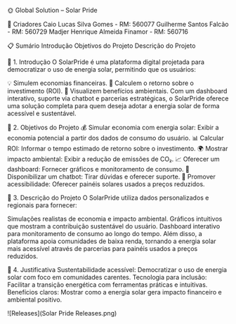 🌞 Global Solution – Solar Pride

👥 Criadores
Caio Lucas Silva Gomes - RM: 560077
Guilherme Santos Falcão - RM: 560729
Madjer Henrique Almeida Finamor - RM: 560716

📋 Sumário
Introdução
Objetivos do Projeto
Descrição do Projeto

🌟 1. Introdução
O SolarPride é uma plataforma digital projetada para democratizar o uso de energia solar, permitindo que os usuários:

💡 Simulem economias financeiras.
🔄 Calculem o retorno sobre o investimento (ROI).
🌱 Visualizem benefícios ambientais.
Com um dashboard interativo, suporte via chatbot e parcerias estratégicas, o SolarPride oferece uma solução completa para quem deseja adotar a energia solar de forma acessível e sustentável.

🎯 2. Objetivos do Projeto
💰 Simular economia com energia solar: Exibir a economia potencial a partir dos dados de consumo do usuário.
📊 Calcular ROI: Informar o tempo estimado de retorno sobre o investimento.
🌍 Mostrar impacto ambiental: Exibir a redução de emissões de CO₂.
📈 Oferecer um dashboard: Fornecer gráficos e monitoramento de consumo.
💬 Disponibilizar um chatbot: Tirar dúvidas e oferecer suporte.
🤝 Promover acessibilidade: Oferecer painéis solares usados a preços reduzidos.

📝 3. Descrição do Projeto
O SolarPride utiliza dados personalizados e regionais para fornecer:

Simulações realistas de economia e impacto ambiental.
Gráficos intuitivos que mostram a contribuição sustentável do usuário.
Dashboard interativo para monitoramento de consumo ao longo do tempo.
Além disso, a plataforma apoia comunidades de baixa renda, tornando a energia solar mais acessível através de parcerias para painéis usados a preços reduzidos.

🤔 4. Justificativa
Sustentabilidade acessível: Democratizar o uso de energia solar com foco em comunidades carentes.
Tecnologia para inclusão: Facilitar a transição energética com ferramentas práticas e intuitivas.
Benefícios claros: Mostrar como a energia solar gera impacto financeiro e ambiental positivo.


![Releases](Solar Pride Releases.png)
